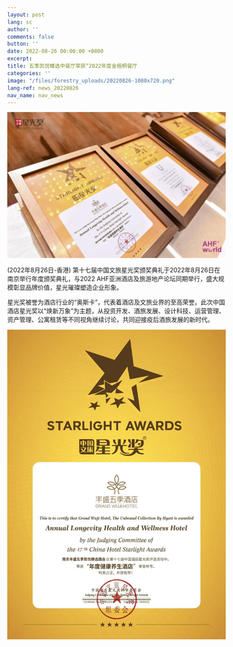 ```yaml
---
layout: post
lang: sc
author: ''
comments: false
button: ''
date: 2022-08-26 00:00:00 +0800
excerpt:
title: 五季凯悦臻选中餐厅荣获“2022年度金梧桐餐厅
categories: ''
image: "/files/forestry_uploads/20220826-1080x720.png"
lang-ref: news_20220826
nav_name: nav_news
---
```

![](/files/forestry_uploads/20220826-1080x720.png)

(2022年8月26日-香港) 第十七届中国文旅星光奖颁奖典礼于2022年8月26日在南京举行年度颁奖典礼，与2022 AHF亚洲酒店及旅游地产论坛同期举行，盛大规模彰显品牌价值，星光璀璨塑造企业形象。

星光奖被誉为酒店行业的“奥斯卡”，代表着酒店及文旅业界的至高荣誉。此次中国酒店星光奖以“焕新万象”为主题，从投资开发、酒旅发展、设计科技、运营管理、资产管理、公寓租赁等不同视角继续讨论，共同迎接疫后酒旅发展的新时代。

![](/files/forestry_uploads/20220826-1080x1527.png)